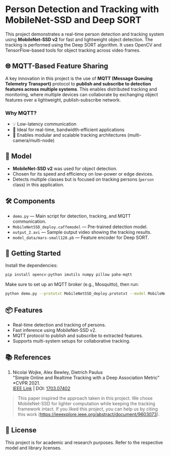
# Person Detection and Tracking with MobileNet-SSD and Deep SORT

This project demonstrates a real-time person detection and tracking system using **MobileNet-SSD v2** for fast and lightweight object detection. The tracking is performed using the Deep SORT algorithm. It uses OpenCV and TensorFlow-based tools for object tracking across video frames.

## 🌐 MQTT-Based Feature Sharing

A key innovation in this project is the use of **MQTT (Message Queuing Telemetry Transport)** protocol to **publish and subscribe to detection features across multiple systems**. This enables distributed tracking and monitoring, where multiple devices can collaborate by exchanging object features over a lightweight, publish-subscribe network.

### Why MQTT?

- 💡 Low-latency communication
- 📶 Ideal for real-time, bandwidth-efficient applications
- 🤝 Enables modular and scalable tracking architectures (multi-camera/multi-node)

## 🧠 Model

- **MobileNet-SSD v2** was used for object detection.
- Chosen for its speed and efficiency on low-power or edge devices.
- Detects multiple classes but is focused on tracking persons (`person` class) in this application.

## 🛠️ Components

- `demo.py` — Main script for detection, tracking, and MQTT communication.
- `MobileNetSSD_deploy.caffemodel` — Pre-trained detection model.
- `output_2.avi` — Sample output video showing the tracking results.
- `model_data/mars-small128.pb` — Feature encoder for Deep SORT.

## 🚀 Getting Started

Install the dependencies:

```bash
pip install opencv-python imutils numpy pillow paho-mqtt
```

Make sure to set up an MQTT broker (e.g., Mosquitto), then run:

```bash
python demo.py --prototxt MobileNetSSD_deploy.prototxt --model MobileNetSSD_deploy.caffemodel
```

## 📦 Features

- Real-time detection and tracking of persons.
- Fast inference using MobileNet-SSD v2.
- MQTT protocol to publish and subscribe to extracted features.
- Supports multi-system setups for collaborative tracking.

## 📚 References

1. Nicolai Wojke, Alex Bewley, Dietrich Paulus  
   "Simple Online and Realtime Tracking with a Deep Association Metric"  
   *CVPR 2021.  
   [IEEE Link]((https://arxiv.org/abs/1703.07402)) | DOI: [1703.07402]((https://doi.org/10.48550/arXiv.1703.07402))

> This paper inspired the approach taken in this project. We chose MobileNet-SSD for lighter computation while keeping the tracking framework intact.
> If you liked this project, you can help us by citing this work (https://ieeexplore.ieee.org/abstract/document/9603073). 

## 📄 License

This project is for academic and research purposes. Refer to the respective model and library licenses.
